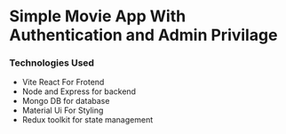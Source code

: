 <h1>Simple Movie App With Authentication and Admin Privilage</h1>


<h3>Technologies Used</h3>
<ul>
    <li>Vite React For Frotend</li>
    <li>Node and Express for backend</li>
    <li>Mongo DB for database</li>
    <li>Material Ui For Styling</li>
    <li>Redux toolkit for state management</li>
</ul>


